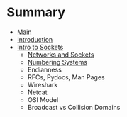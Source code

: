 # Summary

* [Main](README.md)
* [Introduction](chapter1.md)
* [Intro to Sockets](intro-to-sockets.md)
  * [Networks and Sockets](intro-to-sockets/sockets.md)
  * [Numbering Systems](intro-to-sockets/numbering-systems.md)
  * Endianness
  * RFCs, Pydocs, Man Pages
  * Wireshark
  * Netcat
  * OSI Model
  * Broadcast vs Collision Domains

